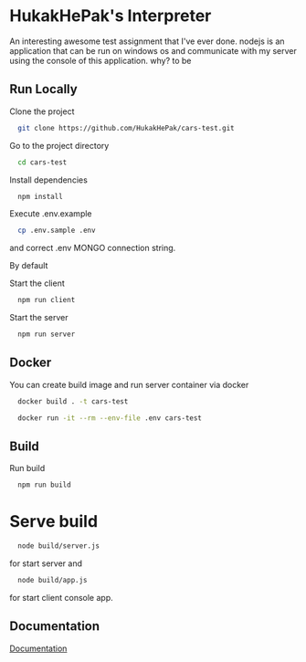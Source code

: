 # HukakHePak's Interpreter

An interesting awesome test assignment that I've ever done. nodejs is an application that can be run on windows os and communicate with my server using the console of this application. why? to be


## Run Locally

Clone the project

```bash
  git clone https://github.com/HukakHePak/cars-test.git
```

Go to the project directory

```bash
  cd cars-test
```

Install dependencies

```bash
  npm install
```

Execute .env.example

```bash
  cp .env.sample .env
```
and correct .env MONGO connection string.

By default 

Start the client

```bash
  npm run client
```

Start the server

```bash
  npm run server
```

## Docker

You can create build image and run server container via docker

```bash
  docker build . -t cars-test

  docker run -it --rm --env-file .env cars-test
```

## Build

Run build

```bash
  npm run build
```

# Serve build

```bash
  node build/server.js
```
for start server and
```bash
  node build/app.js
```
for start client console app. 

## Documentation

[Documentation](https://note-lawn.ru)